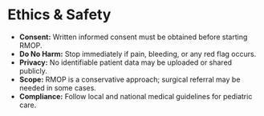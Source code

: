 # Ethics & Safety

- **Consent:** Written informed consent must be obtained before starting RMOP.  
- **Do No Harm:** Stop immediately if pain, bleeding, or any red flag occurs.  
- **Privacy:** No identifiable patient data may be uploaded or shared publicly.  
- **Scope:** RMOP is a conservative approach; surgical referral may be needed in some cases.  
- **Compliance:** Follow local and national medical guidelines for pediatric care.
